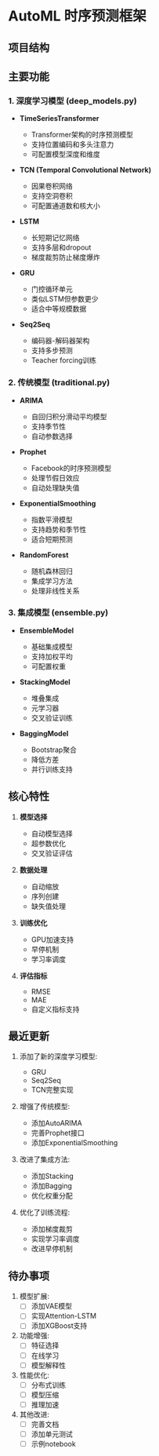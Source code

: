 # AutoML 时序预测框架

## 项目结构 

## 主要功能

### 1. 深度学习模型 (deep_models.py)

- **TimeSeriesTransformer**
  - Transformer架构的时序预测模型
  - 支持位置编码和多头注意力
  - 可配置模型深度和维度

- **TCN (Temporal Convolutional Network)**
  - 因果卷积网络
  - 支持空洞卷积
  - 可配置通道数和核大小

- **LSTM**
  - 长短期记忆网络
  - 支持多层和dropout
  - 梯度裁剪防止梯度爆炸

- **GRU**
  - 门控循环单元
  - 类似LSTM但参数更少
  - 适合中等规模数据

- **Seq2Seq**
  - 编码器-解码器架构
  - 支持多步预测
  - Teacher forcing训练

### 2. 传统模型 (traditional.py)

- **ARIMA**
  - 自回归积分滑动平均模型
  - 支持季节性
  - 自动参数选择

- **Prophet**
  - Facebook的时序预测模型
  - 处理节假日效应
  - 自动处理缺失值

- **ExponentialSmoothing**
  - 指数平滑模型
  - 支持趋势和季节性
  - 适合短期预测

- **RandomForest**
  - 随机森林回归
  - 集成学习方法
  - 处理非线性关系

### 3. 集成模型 (ensemble.py)

- **EnsembleModel**
  - 基础集成模型
  - 支持加权平均
  - 可配置权重

- **StackingModel**
  - 堆叠集成
  - 元学习器
  - 交叉验证训练

- **BaggingModel**
  - Bootstrap聚合
  - 降低方差
  - 并行训练支持

## 核心特性

1. **模型选择**
   - 自动模型选择
   - 超参数优化
   - 交叉验证评估

2. **数据处理**
   - 自动缩放
   - 序列创建
   - 缺失值处理

3. **训练优化**
   - GPU加速支持
   - 早停机制
   - 学习率调度

4. **评估指标**
   - RMSE
   - MAE
   - 自定义指标支持

## 最近更新

1. 添加了新的深度学习模型:
   - GRU
   - Seq2Seq
   - TCN完整实现

2. 增强了传统模型:
   - 添加AutoARIMA
   - 完善Prophet接口
   - 添加ExponentialSmoothing

3. 改进了集成方法:
   - 添加Stacking
   - 添加Bagging
   - 优化权重分配

4. 优化了训练流程:
   - 添加梯度裁剪
   - 实现学习率调度
   - 改进早停机制

## 待办事项

1. 模型扩展:
   - [ ] 添加VAE模型
   - [ ] 实现Attention-LSTM
   - [ ] 添加XGBoost支持

2. 功能增强:
   - [ ] 特征选择
   - [ ] 在线学习
   - [ ] 模型解释性

3. 性能优化:
   - [ ] 分布式训练
   - [ ] 模型压缩
   - [ ] 推理加速

4. 其他改进:
   - [ ] 完善文档
   - [ ] 添加单元测试
   - [ ] 示例notebook
